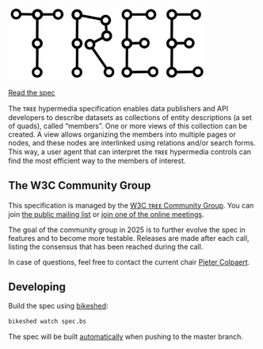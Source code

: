 <img src="tree-logo.svg" alt="TREE logo" width="400px"/>

[Read the spec](https://w3id.org/tree/specification)

The ᴛʀᴇᴇ hypermedia specification enables data publishers and API developers to describe datasets as collections of entity descriptions (a set of quads), called “members”.
One or more views of this collection can be created.
A view allows organizing the members into multiple pages or nodes, and these nodes are interlinked using relations and/or search forms.
This way, a user agent that can interpret the ᴛʀᴇᴇ hypermedia controls can find the most efficient way to the members of interest.

## The W3C Community Group

This specification is managed by the [W3C ᴛʀᴇᴇ Community Group](https://www.w3.org/community/treecg/). You can join [the public mailing list](https://lists.w3.org/Archives/Public/public-treecg/) or [join one of the online meetings](https://calendar.google.com/calendar/u/0/embed?src=4b04fcfb0103a4f96d703b8b8255f15378d5f4729b9083bfc0129b676ae783d1@group.calendar.google.com&ctz=Europe/Brussels).

The goal of the community group in 2025 is to further evolve the spec in features and to become more testable. Releases are made after each call, listing the consensus that has been reached during the call.

In case of questions, feel free to contact the current chair [Pieter Colpaert](https://pietercolpaert.be).

## Developing

Build the spec using [bikeshed](https://tabatkins.github.io/bikeshed/):
```bash
bikeshed watch spec.bs
```
The spec will be built [automatically](.github/workflows/) when pushing to the master branch.

